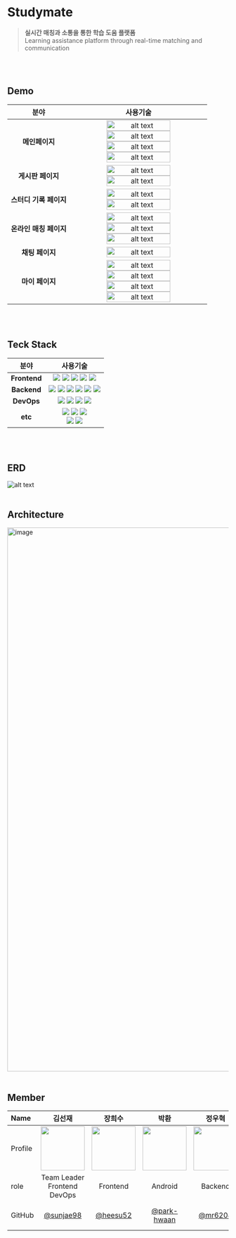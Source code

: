 # Studymate
>**실시간 매칭과 소통을 통한 학습 도움 플랫폼**<br>
>Learning assistance platform through real-time matching and communication


<br><br>
## Demo
| 분야    | 사용기술  |
|:---------:|:------:|
| **메인페이지**  |  <img src="https://github.com/user-attachments/assets/a65654d9-9546-493c-90d8-070af08f2ac7" alt="alt text" width="70%"> <img src="https://github.com/user-attachments/assets/e48837ef-957b-40aa-9e6d-082b61988c03" alt="alt text" width="70%"> <img src="https://github.com/user-attachments/assets/6f1ad7e7-4625-4b0f-9295-cbde38e20ede" alt="alt text" width="70%"> <img src="https://github.com/user-attachments/assets/91d10f43-9dfb-40f1-98b5-457a887f1f2a" alt="alt text" width="70%"> |
| **게시판 페이지**  |  <img src="https://github.com/user-attachments/assets/1735469c-2261-4e3d-a0ef-7c18774789a0" alt="alt text" width="70%"> <img src="https://github.com/user-attachments/assets/39a735dd-dc1d-4ae4-b14a-52f8af89bad6" alt="alt text" width="70%"> |
| **스터디 기록 페이지**  |  <img src="https://github.com/user-attachments/assets/945d44b7-0d0f-4d3d-a0b3-0a39ff270d81" alt="alt text" width="70%"> <img src="https://github.com/user-attachments/assets/87bef772-dec3-4a81-8869-1328f0f56a96" alt="alt text" width="70%">|
| **온라인 매칭 페이지**  |   <img src="https://github.com/user-attachments/assets/ce07ceba-5ab9-4189-ab87-3c396e00c17b" alt="alt text" width="70%"> <img src="https://github.com/user-attachments/assets/64b2f32c-e1e1-4d31-9b6b-f93124787dd9" alt="alt text" width="70%"> <img src="https://github.com/user-attachments/assets/ea35d9b9-db37-4286-af1d-45e781ae17f1" alt="alt text" width="70%"> |
| **채팅 페이지**  |  <img src="https://github.com/user-attachments/assets/3243c21f-1f72-44fe-a6e3-329fb97e1244" alt="alt text" width="70%"> |
| **마이 페이지**  |  <img src="https://github.com/user-attachments/assets/a18778fd-568e-44ff-b0e3-5a83bc318143" alt="alt text" width="70%"> <img src="https://github.com/user-attachments/assets/1206c94a-9ced-4faa-bff4-dd4ad3b69f60" alt="alt text" width="70%"><img src="https://github.com/user-attachments/assets/e59b3a2d-6470-4666-adec-c3a1af70cbeb" alt="alt text" width="70%"><img src="https://github.com/user-attachments/assets/86639030-cf63-4ed5-b612-e21b7b765184" alt="alt text" width="70%">|


<br><br>
## Teck Stack
| 분야    | 사용기술  |
|:---------:|:------:|
| **Frontend**  |   <img src="https://img.shields.io/badge/typescript-3178C6?style=for-the-badge&logo=typescript&logoColor=ffffff"/> <img src="https://img.shields.io/badge/REACT-61DAFB?style=for-the-badge&logo=React&logoColor=000000"/> <img src="https://img.shields.io/badge/styledcomponents-DB7093?style=for-the-badge&logo=styledcomponents&logoColor=ffffff"/> <img src="https://img.shields.io/badge/prettier-F7B93E?style=for-the-badge&logo=prettier&logoColor=ffffff"/> <img src="https://img.shields.io/badge/eslint-4B32C3?style=for-the-badge&logo=eslint&logoColor=ffffff"/> |
| **Backend**  | <img src="https://img.shields.io/badge/springboot-6DB33F?style=for-the-badge&logo=springboot&logoColor=ffffff"/>  <img src="https://img.shields.io/badge/springsecurity-6DB33F?style=for-the-badge&logo=springsecurity&logoColor=ffffff"/> <img src="https://img.shields.io/badge/spring-6DB33F?style=for-the-badge&logo=spring&logoColor=ffffff"/>  <img src="https://img.shields.io/badge/rabbitmq-FF6600?style=for-the-badge&logo=rabbitmq&logoColor=ffffff"/> <img src="https://img.shields.io/badge/amazonrds-527FFF?style=for-the-badge&logo=amazonrds&logoColor=000000"/> <img src="https://img.shields.io/badge/mariadb-003545?style=for-the-badge&logo=mariadb&logoColor=ffffff"/>  | 
| **DevOps**  | <img src="https://img.shields.io/badge/nginx-009639?style=for-the-badge&logo=nginx&logoColor=ffffff"/> <img src="https://img.shields.io/badge/docker-2496ED?style=for-the-badge&logo=docker&logoColor=ffffff"/> <img src="https://img.shields.io/badge/amazonec2-FF9900?style=for-the-badge&logo=amazonec2&logoColor=ffffff"/> <img src="https://img.shields.io/badge/amazons3-569A31?style=for-the-badge&logo=amazons3&logoColor=ffffff"/> |
| **etc**  | <img src="https://img.shields.io/badge/swagger-85EA2D?style=for-the-badge&logo=swagger&logoColor=ffffff"/> <img src="https://img.shields.io/badge/github-181717?style=for-the-badge&logo=github&logoColor=ffffff"/> <img src="https://img.shields.io/badge/notion-000000?style=for-the-badge&logo=notion&logoColor=ffffff"/> <br> <img src="https://img.shields.io/badge/figma-F24E1E?style=for-the-badge&logo=figma&logoColor=ffffff"/> <img src="https://img.shields.io/badge/postman-FF6C37?style=for-the-badge&logo=postman&logoColor=ffffff"/>|

<br><br>
## ERD
![alt text](erd.png)
<br><br>

## Architecture
<img width="1238" alt="image" src="https://github.com/TUK2024CD-Studymate/.github/assets/83015089/a1266ff9-27f6-4126-ba5f-061c87ca48a8">
<br><br>

## Member
| Name    |                   <center>김선재</center>                   |                    <center>장희수</center>                    |                   <center>박환</center>                   |                 <center>정우혁</center>                 |                     <center>최지혜</center>                     |
| :------ | :---------------------------------------------------------: | :-----------------------------------------------------------: | :---------------------------------------------------------: | :-----------------------------------------------------: | :-------------------------------------------------------------: |
| Profile | <img src="https://github.com/2023WB-TeamB/Backend/assets/154852834/0fd13847-9bf0-4987-8ba0-8cbf4200ff3a" width="100" height="100">  |   <img src="https://github.com/user-attachments/assets/7a645443-b51f-4a36-aba9-319326088799" width="100" height="100">  | <img src="https://github.com/TUK2024CD-Studymate/.github/assets/83015089/6fad64e1-b48c-4107-889f-c7ed00876c35" width="100" height="100">   | <img src="https://github.com/TUK2024CD-Studymate/.github/assets/83015089/525fdd33-3323-488a-a4c3-7d51dbf9c95a" width="100" height="100">  |  <img src="https://avatars.githubusercontent.com/u/87265951?v=4"  width="100" height="100">|
| role    |                 <center>Team Leader<br> Frontend<br> DevOps</center>                  |                  <center> Frontend </center>                  |                 <center> Android </center>                 |               <center> Backend </center>               |                   <center> Backend </center>                    |
| GitHub  | <center>[@sunjae98](https://github.com/sunjae98)</center> | &nbsp;&nbsp;<center>[@heesu52](https://github.com/heesu52)</center>&nbsp;&nbsp; | <center>[@park-hwaan](https://github.com/park-hwaan)</center> | &nbsp;&nbsp;<center>[@mr6208](https://github.com/mr6208)</center>&nbsp;&nbsp; | &nbsp;&nbsp;<center>[@jihye1006](https://github.com/jihye1006)</center>&nbsp;&nbsp; |
